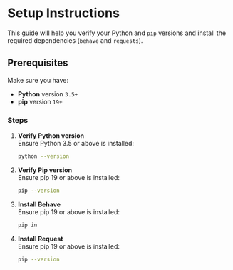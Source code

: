 # Setup Instructions

This guide will help you verify your Python and `pip` versions and install the required dependencies (`behave` and `requests`).

## Prerequisites

Make sure you have:
- **Python** version `3.5+`
- **pip** version `19+`

### Steps

1. **Verify Python version**  
   Ensure Python 3.5 or above is installed:

   ```bash
   python --version
    ```
2. **Verify Pip version**  
   Ensure pip 19 or above is installed:

   ```bash
   pip --version
    ```
3. **Install Behave**  
   Ensure pip 19 or above is installed:

   ```bash
   pip in
    ```
2. **Install Request**  
   Ensure pip 19 or above is installed:

   ```bash
   pip --version
    ```
